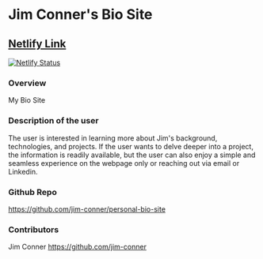 # Jim Conner's Bio Site

## [Netlify Link](https://jim-conner-personal-bio-site.netlify.app/)
[![Netlify Status](https://api.netlify.com/api/v1/badges/06cc3e36-eb9b-4046-b517-30260b1ea5ef/deploy-status)](https://app.netlify.com/sites/meet-jim-conner/deploys)

### Overview
My Bio Site 

### Description of the user
The user is interested in learning more about Jim's background, technologies, and projects.
If the user wants to delve deeper into a project, the information is readily available,
but the user can also enjoy a simple and seamless experience on the webpage only or reaching out via email or Linkedin.

### Github Repo
https://github.com/jim-conner/personal-bio-site

### Contributors
Jim Conner https://github.com/jim-conner
